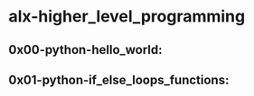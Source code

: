 # alx-higher_level_programming


## 0x00-python-hello_world:

## 0x01-python-if_else_loops_functions:
